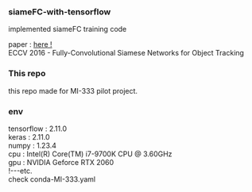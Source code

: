 ### siameFC-with-tensorflow
implemented siameFC training code <br>

paper : [here !](https://link.springer.com/chapter/10.1007/978-3-319-48881-3_56)  <br>
ECCV 2016 - Fully-Convolutional Siamese Networks for Object Tracking

### This repo
this repo made for MI-333 pilot project. 


### env
tensorflow : 2.11.0  <br>
keras : 2.11.0  <br>
numpy : 1.23.4  <br>
cpu : Intel(R) Core(TM) i7-9700K CPU @ 3.60GHz  <br>
gpu : NVIDIA Geforce RTX 2060  <br>
!---etc.  <br>
check conda-MI-333.yaml

